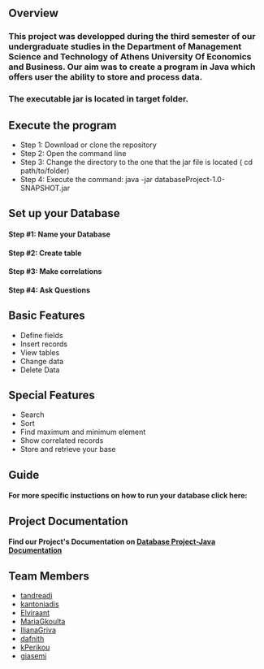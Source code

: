 ## Overview

### This project was developped during the third semester of our undergraduate studies in the Department of Management Science and Technology of Athens University Of Economics and Business. Our aim was to create a program in Java which offers user the ability to store and process data.

### The executable jar is located in target folder.

## Execute the program

- Step 1: Download or clone the repository
- Step 2: Open the command line
- Step 3: Change the directory to the one that the jar file is located ( cd path/to/folder)
- Step 4: Execute the command: java -jar databaseProject-1.0-SNAPSHOT.jar

## Set up your Database
#### Step #1: Name your Database 
#### Step #2: Create table
#### Step #3: Make correlations 
#### Step #4: Ask Questions

## Basic Features
- Define fields
- Insert records 
- View tables
- Change data
- Delete Data

## Special Features
- Search
- Sort
- Find maximum and minimum element
- Show correlated records
- Store and retrieve your base

## Guide
#### For more specific instuctions on how to run your database click here:

## Project Documentation 
#### Find our Project's Documentation on [Database Project-Java Documentation](https://elviraant.github.io/Database-project/apidocs/)

## Team Members
- [tandreadi](https://github.com/tandreadi)
- [kantoniadis](https://github.com/kantoniadis)
- [Elviraant](https://github.com/Elviraant)
- [MariaGkoulta](https://github.com/MariaGkoulta)
- [IlianaGriva](https://github.com/IlianaGriva)
- [dafnith](https://github.com/dafnith)
- [kPerikou](https://github.com/kPerikou)
- [giasemi](https://github.com/giasemi)
